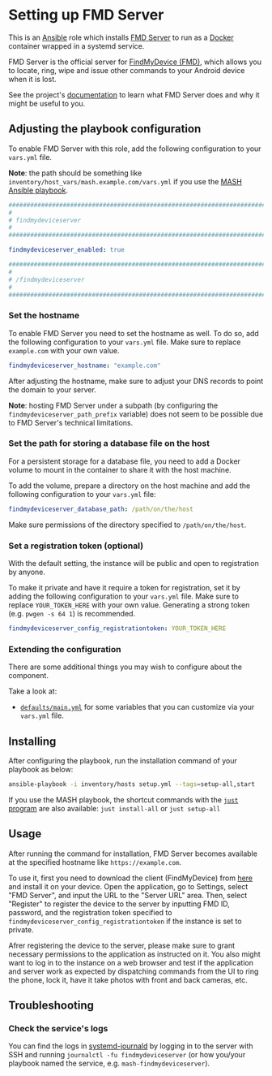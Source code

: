 <!--
SPDX-FileCopyrightText: 2020 - 2024 MDAD project contributors
SPDX-FileCopyrightText: 2020 - 2024 Slavi Pantaleev
SPDX-FileCopyrightText: 2020 Aaron Raimist
SPDX-FileCopyrightText: 2020 Chris van Dijk
SPDX-FileCopyrightText: 2020 Dominik Zajac
SPDX-FileCopyrightText: 2020 Mickaël Cornière
SPDX-FileCopyrightText: 2022 François Darveau
SPDX-FileCopyrightText: 2022 Julian Foad
SPDX-FileCopyrightText: 2022 Warren Bailey
SPDX-FileCopyrightText: 2023 Antonis Christofides
SPDX-FileCopyrightText: 2023 Felix Stupp
SPDX-FileCopyrightText: 2023 Pierre 'McFly' Marty
SPDX-FileCopyrightText: 2024 - 2025 Suguru Hirahara

SPDX-License-Identifier: AGPL-3.0-or-later
-->

# Setting up FMD Server

This is an [Ansible](https://www.ansible.com/) role which installs [FMD Server](https://gitlab.com/fmd-foss/fmd-server) to run as a [Docker](https://www.docker.com/) container wrapped in a systemd service.

FMD Server is the official server for [FindMyDevice (FMD)](https://gitlab.com/fmd-foss/fmd-android), which allows you to locate, ring, wipe and issue other commands to your Android device when it is lost.

See the project's [documentation](https://gitlab.com/fmd-foss/fmd-server/-/blob/master/README.md) to learn what FMD Server does and why it might be useful to you.

## Adjusting the playbook configuration

To enable FMD Server with this role, add the following configuration to your `vars.yml` file.

**Note**: the path should be something like `inventory/host_vars/mash.example.com/vars.yml` if you use the [MASH Ansible playbook](https://github.com/mother-of-all-self-hosting/mash-playbook).

```yaml
########################################################################
#                                                                      #
# findmydeviceserver                                                   #
#                                                                      #
########################################################################

findmydeviceserver_enabled: true

########################################################################
#                                                                      #
# /findmydeviceserver                                                  #
#                                                                      #
########################################################################
```

### Set the hostname

To enable FMD Server you need to set the hostname as well. To do so, add the following configuration to your `vars.yml` file. Make sure to replace `example.com` with your own value.

```yaml
findmydeviceserver_hostname: "example.com"
```

After adjusting the hostname, make sure to adjust your DNS records to point the domain to your server.

**Note**: hosting FMD Server under a subpath (by configuring the `findmydeviceserver_path_prefix` variable) does not seem to be possible due to FMD Server's technical limitations.

### Set the path for storing a database file on the host

For a persistent storage for a database file, you need to add a Docker volume to mount in the container to share it with the host machine.

To add the volume, prepare a directory on the host machine and add the following configuration to your `vars.yml` file:

```yaml
findmydeviceserver_database_path: /path/on/the/host
```

Make sure permissions of the directory specified to `/path/on/the/host`.

### Set a registration token (optional)

With the default setting, the instance will be public and open to registration by anyone.

To make it private and have it require a token for registration, set it by adding the following configuration to your `vars.yml` file. Make sure to replace `YOUR_TOKEN_HERE` with your own value. Generating a strong token (e.g. `pwgen -s 64 1`) is recommended.

```yaml
findmydeviceserver_config_registrationtoken: YOUR_TOKEN_HERE
```

### Extending the configuration

There are some additional things you may wish to configure about the component.

Take a look at:

- [`defaults/main.yml`](../defaults/main.yml) for some variables that you can customize via your `vars.yml` file.

## Installing

After configuring the playbook, run the installation command of your playbook as below:

```sh
ansible-playbook -i inventory/hosts setup.yml --tags=setup-all,start
```

If you use the MASH playbook, the shortcut commands with the [`just` program](https://github.com/mother-of-all-self-hosting/mash-playbook/blob/main/docs/just.md) are also available: `just install-all` or `just setup-all`

## Usage

After running the command for installation, FMD Server becomes available at the specified hostname like `https://example.com`.

To use it, first you need to download the client (FindMyDevice) from [here](https://f-droid.org/packages/de.nulide.findmydevice/) and install it on your device. Open the application, go to Settings, select "FMD Server", and input the URL to the "Server URL" area. Then, select "Register" to register the device to the server by inputting FMD ID, password, and the registration token specified to `findmydeviceserver_config_registrationtoken` if the instance is set to private.

Afrer registering the device to the server, please make sure to grant necessary permissions to the application as instructed on it. You also might want to log in to the instance on a web browser and test if the application and server work as expected by dispatching commands from the UI to ring the phone, lock it, have it take photos with front and back cameras, etc.

## Troubleshooting

### Check the service's logs

You can find the logs in [systemd-journald](https://www.freedesktop.org/software/systemd/man/systemd-journald.service.html) by logging in to the server with SSH and running `journalctl -fu findmydeviceserver` (or how you/your playbook named the service, e.g. `mash-findmydeviceserver`).
